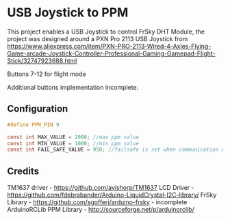 # USB Joystick to PPM

This project enables a USB Joystick to control FrSky DHT Module, the project was designed around a PXN Pro 2113 USB Joystick from https://www.aliexpress.com/item/PXN-PRO-2113-Wired-4-Axles-Flying-Game-arcade-Joystick-Controller-Professional-Gaming-Gamepad-Flight-Stick/32747923688.html

Buttons 7-12 for flight mode

Additional buttons implementation incomplete.

## Configuration

``` USBJoystickPPM.ino
#define PPM_PIN 9
```

``` RCState.h
const int MAX_VALUE = 2000; //max ppm value
const int MIN_VALUE = 1000; //min ppm value
const int FAIL_SAFE_VALUE = 950; //failsafe is set when communication with USB Joystick is lost (disconnected)
```

## Credits
TM1637 driver - https://github.com/avishorp/TM1637
LCD Driver - https://github.com/fdebrabander/Arduino-LiquidCrystal-I2C-library/
FrSky Library - https://github.com/sgofferj/arduino-frsky - incomplete
ArduinoRCLib PPM Library - http://sourceforge.net/p/arduinorclib/






